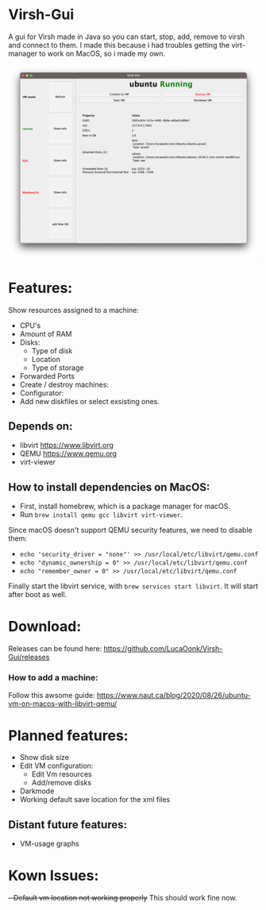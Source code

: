 # Virsh-Gui
A gui for Virsh made in Java so you can start, stop, add, remove to virsh and connect to them.
I made this because i had troubles getting the virt-manager to work on MacOS, so i made my own.

![alt text](https://github.com/LucaOonk/LucaOonk.github.io/blob/master/depictions/Virsh-GUI/Interface.png)

# Features:
Show resources assigned to a machine:
 - CPU's
 - Amount of RAM
 - Disks:
    - Type of disk
    - Location
    - Type of storage
 - Forwarded Ports
 - Create / destroy machines:
 - Configurator:
  - Add new diskfiles or select exsisting ones. 

## Depends on:
- libvirt https://www.libvirt.org
- QEMU https://www.qemu.org
- virt-viewer

## How to install dependencies on MacOS:
- First, install homebrew, which is a package manager for macOS.
- Run `brew install qemu gcc libvirt virt-viewer`.

Since macOS doesn't support QEMU security features, we need to disable them:
- `echo 'security_driver = "none"' >> /usr/local/etc/libvirt/qemu.conf`
- `echo "dynamic_ownership = 0" >> /usr/local/etc/libvirt/qemu.conf`
- `echo "remember_owner = 0" >> /usr/local/etc/libvirt/qemu.conf`
  
Finally start the libvirt service, with `brew services start libvirt`. It will start after boot as well.

# Download:
Releases can be found here: https://github.com/LucaOonk/Virsh-Gui/releases

### How to add a machine:
Follow this awsome guide: https://www.naut.ca/blog/2020/08/26/ubuntu-vm-on-macos-with-libvirt-qemu/

# Planned features:
- Show disk size
- Edit VM configuration:
  - Edit Vm resources
  - Add/remove disks
- Darkmode
- Working default save location for the xml files

## Distant future features:
- VM-usage graphs

# Kown Issues:
~~- Default vm location not working properly~~ This should work fine now.
